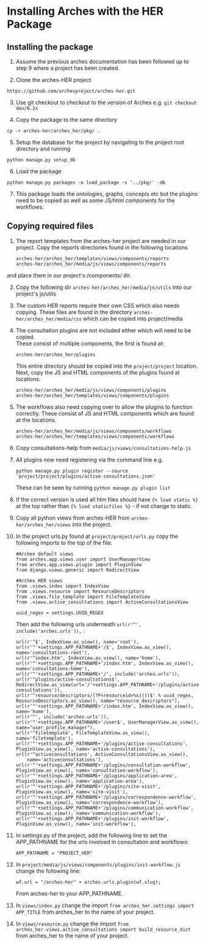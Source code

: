 # Installing Arches with the HER Package

## Installing the package
1. Assume the previous arches documentation has been followed up to step 9 where a project has been created.

2. Clone the arches-HER project 
```
https://github.com/archesproject/arches-her.git
```

3. Use git checkout to checkout to the version of Arches e.g. `git checkout dev/6.2x`

4. Copy the package to the same directory
```
cp -r arches-her/arches_her/pkg/ .
```

5. Setup the database for the project by navigating to the project root directory and running
```
python manage.py setup_db
```

6. Load the package
```
python manage.py packages -o load_package -s '../pkg/' -db
```

7. This package loads the ontologies, graphs, concepts etc but the plugins need to be copied as well as some JS/html components for the workflows.

## Copying required files
1. The report templates from the arches-her project are needed in our project. Copy the reports directories found in the following locations
   ```
   arches-her/arches_her/templates/views/components/reports
   arches-her/arches_her/media/js/views/components/reports
   ```
and place them in our project's /components/ dir.

2. Copy the following dir `arches-her/arches_her/media/js/utils` into our project's js/utils

3. The custom HER reports require their own CSS which also needs copying. These files are found in the directory `arches-her/arches_her/media/css` which can be copied into project/media

4. The consultation plugins are not included either which will need to be copied.      
   These consist of multiple components, the first is found at: 
   ```
   arches-her/arches_her/plugins
   ```
   This entire directory should be copied into the `project/project` location.
   Next, copy the JS and HTML components of the plugins found at locations:
   ```
   arches-her/arches_her/media/js/views/components/plugins
   arches-her/arches_her/templates/views/components/plugins
   ```
   
5. The workflows also need copying over to allow the plugins to function correctly. These consist of JS and HTML components which are found at the locations.
   ```
   arches-her/arches_her/media/js/views/components/workflows
   arches-her/arches_her/templates/views/components/workflows
   ```
   
6. Copy consultations-help from `media/js/views/consultations-help.js`

7. All plugins now need registering via the command line e.g.
   ```
   python manage.py plugin register --source 'project/project/plugins/active-consultations.json'
   ```
   These can be seen by running `python manage.py plugin list`
   
8. If the correct version is used all htm files should have `{% load static %}` at the top rather than `{% load staticfiles %}` - if not change to static.

9. Copy all python views from arches-HER from `arches-her/arches_her/views` into the project.

10. In the project urls.py found at `project/project/urls.py` copy the following imports to the top of the file:
    ```
    #Arches default views
    from arches.app.views.user import UserManagerView
    from arches.app.views.plugin import PluginView
    from django.views.generic import RedirectView
    
    #Arches HER views
    from .views.index import IndexView
    from .views.resource import ResourceDescriptors
    from .views.file_template import FileTemplateView
    from .views.active_consultations import ActiveConsultationsView
    
    uuid_regex = settings.UUID_REGEX
    ```
    Then add the following urls underneath `url(r'^', include('arches.urls')),` :
    ```
    url(r'^$', IndexView.as_view(), name='root'),
    url(r'^'+settings.APP_PATHNAME+'/$', IndexView.as_view(), name='consultations-root'),
    url(r'^index.htm', IndexView.as_view(), name='home'),
    url(r'^'+settings.APP_PATHNAME+'/index.htm', IndexView.as_view(), name='consultations-home'),
    url(r'^'+settings.APP_PATHNAME+'/', include('arches.urls')),
    url(r'^plugins/active-consultations$', RedirectView.as_view(url='/'+settings.APP_PATHNAME+'/plugins/active-consultations')),
    url(r'^resource/descriptors/(?P<resourceid>%s|())$' % uuid_regex, ResourceDescriptors.as_view(), name="resource_descriptors"),
    url(r'^'+settings.APP_PATHNAME+'/index.htm', IndexView.as_view(), name='home'),
    url(r'^', include('arches.urls')),
    url(r'^'+settings.APP_PATHNAME+'/user$', UserManagerView.as_view(), name="user_profile_manager"),
    url(r'^filetemplate', FileTemplateView.as_view(), name='filetemplate'),
    url(r'^'+settings.APP_PATHNAME+'/plugins/active-consultations', PluginView.as_view(), name='active-consultations'),
    url(r'^activeconsultations', ActiveConsultationsView.as_view(),
        name='activeconsultations'),
    url(r'^'+settings.APP_PATHNAME+'/plugins/consultation-workflow', PluginView.as_view(), name='consultation-workflow'),
    url(r'^'+settings.APP_PATHNAME+'/plugins/application-area', PluginView.as_view(), name='application-area'),
    url(r'^'+settings.APP_PATHNAME+'/plugins/site-visit', PluginView.as_view(), name='site-visit'),
    url(r'^'+settings.APP_PATHNAME+'/plugins/correspondence-workflow', PluginView.as_view(), name='correspondence-workflow'),
    url(r'^'+settings.APP_PATHNAME+'/plugins/communication-workflow', PluginView.as_view(), name='communication-workflow'),
    url(r'^'+settings.APP_PATHNAME+'/plugins/init-workflow', PluginView.as_view(), name='init-workflow'),
    ```
    
11. In settings.py of the project, add the following line to set the APP_PATHNAME for the urls involved in consultation and workflows:
    ```
    APP_PATHNAME = "PROJECT_HER"
    ```
    
12. In `project/media/js/views/components/plugins/init-workflow.js` change the following line:
    ```
    wf.url = "/arches-her" + arches.urls.plugin(wf.slug);
    ```
    From arches-her to your APP_PATHNAME.
    
13. In `views/index.py` change the import `from arches_her.settings import APP_TITLE` from arches_her to the name of your project.
14. In `views/resource.py` change the import `from arches_her.views.active_consultations import build_resource_dict` from arches_her to the name of your project.
